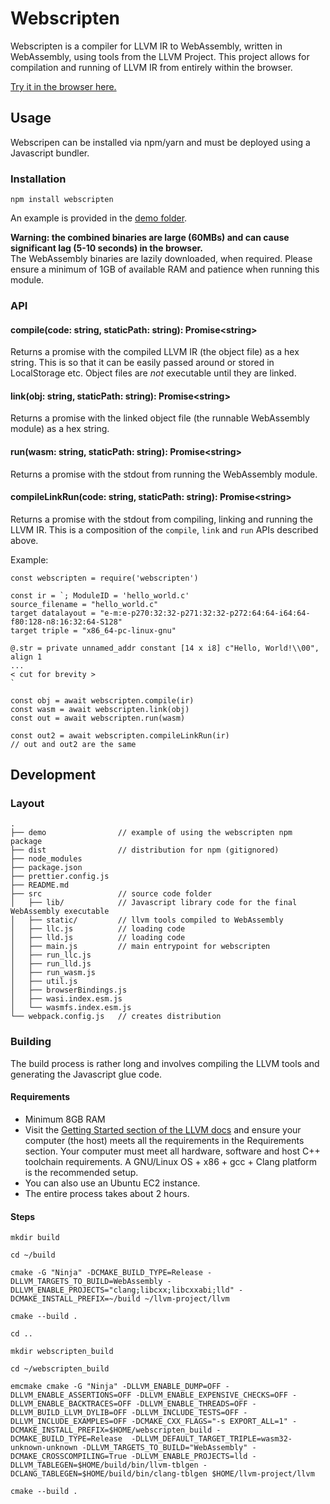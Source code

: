 # Webscripten
Webscripten is a compiler for LLVM IR to WebAssembly, written in WebAssembly, using tools from the LLVM Project.
This project allows for compilation and running of LLVM IR from entirely within the browser.

[Try it in the browser here.](https://dlqs.github.io/webscripten/demo/dist/index.html)

## Usage
Webscripen can be installed via npm/yarn and must be deployed using a Javascript bundler.
### Installation
```
npm install webscripten
```
An example is provided in the [demo folder](https://github.com/dlqs/webscripten/tree/master/demo).

**Warning: the combined binaries are large (60MBs) and can cause significant lag (5-10 seconds) in the browser.**  
The WebAssembly binaries are lazily downloaded, when required.
Please ensure a minimum of 1GB of available RAM and patience when running this module.

### API
#### compile(code: string, staticPath: string): Promise\<string>
Returns a promise with the compiled LLVM IR (the object file) as a hex string.
This is so that it can be easily passed around or stored in LocalStorage etc.
Object files are *not* executable until they are linked.  

#### link(obj: string, staticPath: string): Promise\<string>
Returns a promise with the linked object file (the runnable WebAssembly module) as a hex string.

#### run(wasm: string, staticPath: string): Promise\<string>
Returns a promise with the stdout from running the WebAssembly module.

#### compileLinkRun(code: string, staticPath: string): Promise\<string>
Returns a promise with the stdout from compiling, linking and running the LLVM IR.
This is a composition of the `compile`, `link` and `run` APIs described above.

Example:
```
const webscripten = require('webscripten')

const ir = `; ModuleID = 'hello_world.c'
source_filename = "hello_world.c"
target datalayout = "e-m:e-p270:32:32-p271:32:32-p272:64:64-i64:64-f80:128-n8:16:32:64-S128"
target triple = "x86_64-pc-linux-gnu"

@.str = private unnamed_addr constant [14 x i8] c"Hello, World!\\00", align 1
...
< cut for brevity >
`

const obj = await webscripten.compile(ir)
const wasm = await webscripten.link(obj)
const out = await webscripten.run(wasm)

const out2 = await webscripten.compileLinkRun(ir)
// out and out2 are the same
```

## Development
### Layout
```
.
├── demo                // example of using the webscripten npm package
├── dist                // distribution for npm (gitignored)
├── node_modules
├── package.json
├── prettier.config.js
├── README.md
├── src                 // source code folder
│   ├── lib/            // Javascript library code for the final WebAssembly executable
│   ├── static/         // llvm tools compiled to WebAssembly
│   ├── llc.js          // loading code
│   ├── lld.js          // loading code
│   ├── main.js         // main entrypoint for webscripten
│   ├── run_llc.js
│   ├── run_lld.js
│   ├── run_wasm.js
│   ├── util.js
│   ├── browserBindings.js
│   ├── wasi.index.esm.js
│   └── wasmfs.index.esm.js
└── webpack.config.js   // creates distribution
```

### Building
The build process is rather long and involves compiling the LLVM tools and generating the Javascript glue code.

#### Requirements
 - Minimum 8GB RAM
 - Visit the [Getting Started section of the LLVM docs](https://llvm.org/docs/GettingStarted.html)
and ensure your computer (the host) meets all the requirements in the Requirements section.
Your computer must meet all hardware, software and host C++ toolchain requirements. 
A GNU/Linux OS + x86 + gcc + Clang platform is the recommended setup.
- You can also use an Ubuntu EC2 instance. 
- The entire process takes about 2 hours.
#### Steps

```
mkdir build

cd ~/build

cmake -G "Ninja" -DCMAKE_BUILD_TYPE=Release -DLLVM_TARGETS_TO_BUILD=WebAssembly -DLLVM_ENABLE_PROJECTS="clang;libcxx;libcxxabi;lld" -DCMAKE_INSTALL_PREFIX=~/build ~/llvm-project/llvm 

cmake --build .

cd ..

mkdir webscripten_build

cd ~/webscripten_build

emcmake cmake -G "Ninja" -DLLVM_ENABLE_DUMP=OFF -DLLVM_ENABLE_ASSERTIONS=OFF -DLLVM_ENABLE_EXPENSIVE_CHECKS=OFF -DLLVM_ENABLE_BACKTRACES=OFF -DLLVM_ENABLE_THREADS=OFF -DLLVM_BUILD_LLVM_DYLIB=OFF -DLLVM_INCLUDE_TESTS=OFF -DLLVM_INCLUDE_EXAMPLES=OFF -DCMAKE_CXX_FLAGS="-s EXPORT_ALL=1" -DCMAKE_INSTALL_PREFIX=$HOME/webscripten_build -DCMAKE_BUILD_TYPE=Release  -DLLVM_DEFAULT_TARGET_TRIPLE=wasm32-unknown-unknown -DLLVM_TARGETS_TO_BUILD="WebAssembly" -DCMAKE_CROSSCOMPILING=True -DLLVM_ENABLE_PROJECTS=lld -DLLVM_TABLEGEN=$HOME/build/bin/llvm-tblgen -DCLANG_TABLEGEN=$HOME/build/bin/clang-tblgen $HOME/llvm-project/llvm

cmake --build .
```
